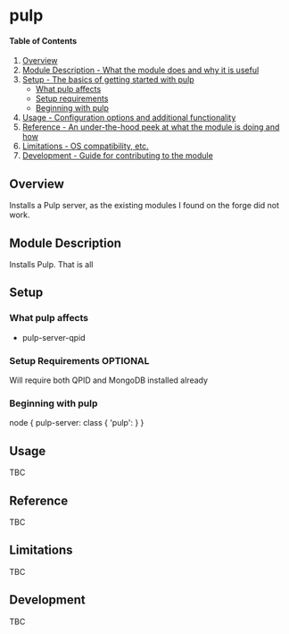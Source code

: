 # pulp

#### Table of Contents

1. [Overview](#overview)
2. [Module Description - What the module does and why it is useful](#module-description)
3. [Setup - The basics of getting started with pulp](#setup)
    * [What pulp affects](#what-pulp-affects)
    * [Setup requirements](#setup-requirements)
    * [Beginning with pulp](#beginning-with-pulp)
4. [Usage - Configuration options and additional functionality](#usage)
5. [Reference - An under-the-hood peek at what the module is doing and how](#reference)
5. [Limitations - OS compatibility, etc.](#limitations)
6. [Development - Guide for contributing to the module](#development)

## Overview

Installs a Pulp server, as the existing modules I found on the forge did not work.

## Module Description

Installs Pulp. That is all

## Setup

### What pulp affects

* pulp-server-qpid

### Setup Requirements **OPTIONAL**

Will require both QPID and MongoDB installed already

### Beginning with pulp

node { pulp-server:
  class { 'pulp': }
}

## Usage

TBC

## Reference

TBC

## Limitations

TBC

## Development

TBC

